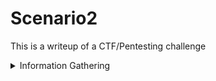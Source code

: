 # Scenario2
 
This is a writeup of a CTF/Pentesting challenge

<details><summary>Information Gathering</summary>
<p>

First things first, I ran a pingsweep scan using Nmap to identify possible targets across the network

![](/images/1.png)

We know have five targets:

* 192.168.22.1
* 192.168.22.20
* 192.168.22.30
* 192.168.22.40
* 192.168.22.45

With this information we can start scanning each one:

<details><summary>192.168.22.1</summary>
<p>
The IP of this machine could indicate that it is the router/default gateway of the network. Most routers either end in .1 or .254 for convenience. The first scan we run is a simple all ports scan outputting to a "normal" file.

![](/images/2%20pfsense%20allports.png)

Looking at the results, we can gather a few things. First, that it is running DNS - almost confirming suspicions it is the router. It is also running a possible website or web interface on port 80 and another service running on port 2222 called "EtherNetIP-1. Researching port 2222 indicates some results telling us what it could possible be - maybe a remote service of some kind like SSH?

![](/images/port%202222.png)

</p>
</details>

<details><summary>192.168.22.20</summary>
<p>

</p>
</details>

<details><summary>192.168.22.30</summary>
<p>

</p>
</details>

<details><summary>192.168.22.40</summary>
<p>

</p>
</details>

<details><summary>192.168.22.45</summary>
<p>

</p>
</details>